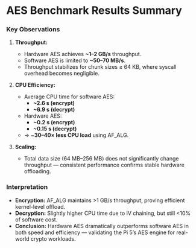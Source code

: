 # AES Benchmark Results Summary


### Key Observations
1. **Throughput:**
   - Hardware AES achieves **~1–2 GB/s** throughput.
   - Software AES is limited to **~50–70 MB/s**.
   - Throughput stabilizes for chunk sizes ≥ 64 KB, where syscall overhead becomes negligible.

2. **CPU Efficiency:**
   - Average CPU time for software AES:
     - **~2.6 s (encrypt)**  
     - **~6.9 s (decrypt)**
   - Hardware AES:
     - **~0.2 s (encrypt)**  
     - **~0.15 s (decrypt)**
   - → ~**30–40× less CPU load** using AF_ALG.

3. **Scaling:**
   - Total data size (64 MB–256 MB) does not significantly change throughput — consistent performance confirms stable hardware offloading.

### Interpretation
- **Encryption:** AF_ALG maintains >1 GB/s throughput, proving efficient kernel-level offload.  
- **Decryption:** Slightly higher CPU time due to IV chaining, but still <10% of software cost.  
- **Conclusion:** Hardware AES dramatically outperforms software AES in both speed and efficiency — validating the Pi 5’s AES engine for real-world crypto workloads.
